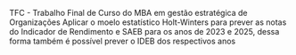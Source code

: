 TFC - Trabalho Final de Curso do MBA em gestão estratégica de Organizações
Aplicar o moelo estatístico Holt-Winters para prever as notas do Indicador de Rendimento e SAEB para os anos de 2023 e 2025, dessa forma também é possível prever o IDEB dos respectivos anos

